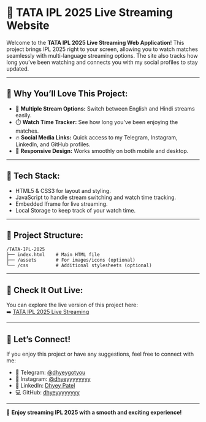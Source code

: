 # 🏏 TATA IPL 2025 Live Streaming Website

Welcome to the **TATA IPL 2025 Live Streaming Web Application**! This project brings IPL 2025 right to your screen, allowing you to watch matches seamlessly with multi-language streaming options. The site also tracks how long you’ve been watching and connects you with my social profiles to stay updated.

---

## 🎯 **Why You’ll Love This Project:**
- 📡 **Multiple Stream Options:** Switch between English and Hindi streams easily.
- ⏱️ **Watch Time Tracker:** See how long you've been enjoying the matches.
- 🔥 **Social Media Links:** Quick access to my Telegram, Instagram, LinkedIn, and GitHub profiles.
- 🎨 **Responsive Design:** Works smoothly on both mobile and desktop.

---

## 🚀 **Tech Stack:**
- HTML5 & CSS3 for layout and styling.
- JavaScript to handle stream switching and watch time tracking.
- Embedded Iframe for live streaming.
- Local Storage to keep track of your watch time.

---

## 📂 **Project Structure:**
```
/TATA-IPL-2025
├── index.html    # Main HTML file
├── /assets       # For images/icons (optional)
└── /css          # Additional stylesheets (optional)
```

---

## 🔗 **Check It Out Live:**
You can explore the live version of this project here:  
➡️ [TATA IPL 2025 Live Streaming](https://dhyeyyyyyyyy.github.io/IPL2025/)

---

## 📢 **Let’s Connect!**
If you enjoy this project or have any suggestions, feel free to connect with me:
- 📣 Telegram: [@dhyeygotyou](https://t.me/dhyeygotyou)
- 📸 Instagram: [@dhyeyyyyyyyy](https://www.instagram.com/dhyeyp29)
- 💼 LinkedIn: [Dhyey Patel](https://www.linkedin.com/in/dhyeypatel29)
- 💻 GitHub: [dhyeyyyyyyyy](https://github.com/dhyeyyyyyyyy)

---

🎉 **Enjoy streaming IPL 2025 with a smooth and exciting experience!**
